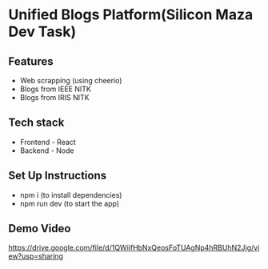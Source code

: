 # Unified Blogs Platform(Silicon Maza Dev Task)

## Features
<ul>
    <li>Web scrapping (using cheerio)</li>
    <li>Blogs from IEEE NITK</li>
    <li>Blogs from IRIS NITK</li>
</ul>

## Tech stack
<ul>
    <li>Frontend - React</li>
    <li>Backend - Node</li>
</ul>

## Set Up Instructions
<ul>
    <li>npm i (to install dependencies)</li>
    <li>npm run dev (to start the app)</li>
</ul>

## Demo Video
https://drive.google.com/file/d/1QWijfHbNxQeosFoTUAgNp4hRBUhN2Jjg/view?usp=sharing
